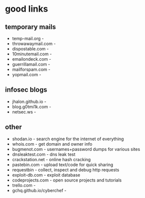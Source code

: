 # good links


## temporary mails

- temp-mail.org - 
- throwawaymail.com - 
- dispostable.com - 
- 10minutemail.com - 
- emailondeck.com - 
- guerrillamail.com - 
- mailforspam.com - 
- yopmail.com - 

## infosec blogs

- jhalon.github.io - 
- blog.g0tmi1k.com - 
- netsec.ws - 


## other

- shodan.io - search engine for the internet of everything 
- whois.com - get domain and owner info
- bugmenot.com - usernames+password dumps for various sites
- dnsleaktest.com - dns leak test
- crackstation.net - online hash cracking
- pastebin.com - upload text/code for quick sharing
- requestbin - collect, inspect and debug http requests
- exploit-db.com - exploit database
- codeprojects.com - open source projects and tutorials
- trello.com -
- gchq.github.io/cyberchef - 
